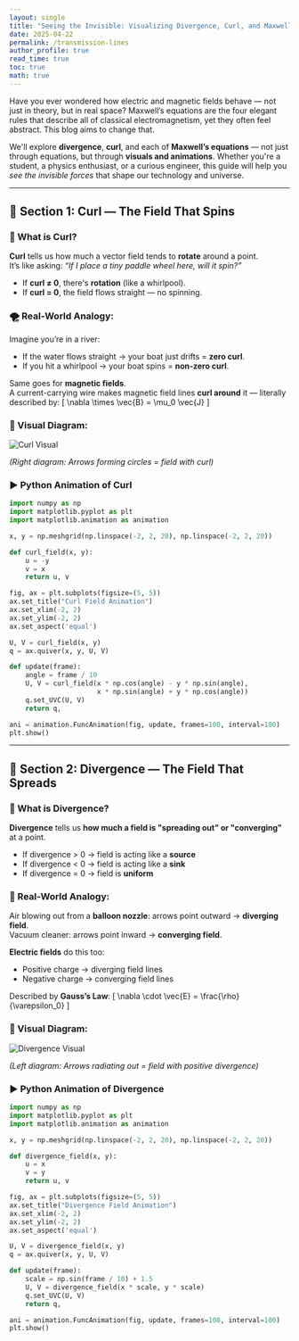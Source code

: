 ```yaml
---
layout: single
title: "Seeing the Invisible: Visualizing Divergence, Curl, and Maxwell’s Equations"
date: 2025-04-22
permalink: /transmission-lines
author_profile: true
read_time: true
toc: true
math: true  
---
```



Have you ever wondered how electric and magnetic fields behave — not just in theory, but in real space? Maxwell’s equations are the four elegant rules that describe all of classical electromagnetism, yet they often feel abstract. This blog aims to change that.  

We'll explore **divergence**, **curl**, and each of **Maxwell’s equations** — not just through equations, but through **visuals and animations**. Whether you're a student, a physics enthusiast, or a curious engineer, this guide will help you *see the invisible forces* that shape our technology and universe.

---

## 🔄 Section 1: Curl — The Field That Spins

### 🧠 What is Curl?

**Curl** tells us how much a vector field tends to **rotate** around a point.  
It’s like asking: *“If I place a tiny paddle wheel here, will it spin?”*

- If **curl ≠ 0**, there's **rotation** (like a whirlpool).
- If **curl = 0**, the field flows straight — no spinning.

### 🌪️ Real-World Analogy:

Imagine you’re in a river:
- If the water flows straight → your boat just drifts = **zero curl**.
- If you hit a whirlpool → your boat spins = **non-zero curl**.

Same goes for **magnetic fields**.  
A current-carrying wire makes magnetic field lines **curl around** it — literally described by:
\[
\nabla \times \vec{B} = \mu_0 \vec{J}
\]

### 📸 Visual Diagram:

![Curl Visual](A_pair_of_mathematical_vector_field_diagrams_in_di.png)

*(Right diagram: Arrows forming circles = field with curl)*

### ▶️ Python Animation of Curl

```python
import numpy as np
import matplotlib.pyplot as plt
import matplotlib.animation as animation

x, y = np.meshgrid(np.linspace(-2, 2, 20), np.linspace(-2, 2, 20))

def curl_field(x, y):
    u = -y
    v = x
    return u, v

fig, ax = plt.subplots(figsize=(5, 5))
ax.set_title("Curl Field Animation")
ax.set_xlim(-2, 2)
ax.set_ylim(-2, 2)
ax.set_aspect('equal')

U, V = curl_field(x, y)
q = ax.quiver(x, y, U, V)

def update(frame):
    angle = frame / 10
    U, V = curl_field(x * np.cos(angle) - y * np.sin(angle),
                      x * np.sin(angle) + y * np.cos(angle))
    q.set_UVC(U, V)
    return q,

ani = animation.FuncAnimation(fig, update, frames=100, interval=100)
plt.show()
```

---

## 🔽 Section 2: Divergence — The Field That Spreads

### 🧠 What is Divergence?

**Divergence** tells us **how much a field is "spreading out" or "converging"** at a point.

- If divergence > 0 → field is acting like a **source**
- If divergence < 0 → field is acting like a **sink**
- If divergence = 0 → field is **uniform**

### 🎈 Real-World Analogy:

Air blowing out from a **balloon nozzle**: arrows point outward → **diverging field**.  
Vacuum cleaner: arrows point inward → **converging field**.

**Electric fields** do this too:
- Positive charge → diverging field lines
- Negative charge → converging field lines

Described by **Gauss’s Law**:
\[
\nabla \cdot \vec{E} = \frac{\rho}{\varepsilon_0}
\]

### 📸 Visual Diagram:

![Divergence Visual](A_pair_of_mathematical_vector_field_diagrams_in_di.png)

*(Left diagram: Arrows radiating out = field with positive divergence)*

### ▶️ Python Animation of Divergence

```python
import numpy as np
import matplotlib.pyplot as plt
import matplotlib.animation as animation

x, y = np.meshgrid(np.linspace(-2, 2, 20), np.linspace(-2, 2, 20))

def divergence_field(x, y):
    u = x
    v = y
    return u, v

fig, ax = plt.subplots(figsize=(5, 5))
ax.set_title("Divergence Field Animation")
ax.set_xlim(-2, 2)
ax.set_ylim(-2, 2)
ax.set_aspect('equal')

U, V = divergence_field(x, y)
q = ax.quiver(x, y, U, V)

def update(frame):
    scale = np.sin(frame / 10) + 1.5
    U, V = divergence_field(x * scale, y * scale)
    q.set_UVC(U, V)
    return q,

ani = animation.FuncAnimation(fig, update, frames=100, interval=100)
plt.show()
```
